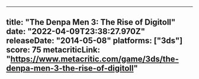 
---
title: "The Denpa Men 3: The Rise of Digitoll"
date: "2022-04-09T23:38:27.970Z"
releaseDate: "2014-05-08"
platforms: ["3ds"]
score: 75
metacriticLink: "https://www.metacritic.com/game/3ds/the-denpa-men-3-the-rise-of-digitoll"
---
